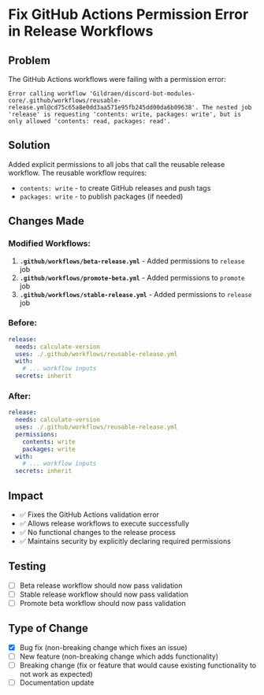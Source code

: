 # Fix GitHub Actions Permission Error in Release Workflows

## Problem
The GitHub Actions workflows were failing with a permission error:
```
Error calling workflow 'Gildraen/discord-bot-modules-core/.github/workflows/reusable-release.yml@cd75c65a8e0dd3aa571e95fb245dd00da6b09638'. The nested job 'release' is requesting 'contents: write, packages: write', but is only allowed 'contents: read, packages: read'.
```

## Solution
Added explicit permissions to all jobs that call the reusable release workflow. The reusable workflow requires:
- `contents: write` - to create GitHub releases and push tags
- `packages: write` - to publish packages (if needed)

## Changes Made
### Modified Workflows:
1. **`.github/workflows/beta-release.yml`** - Added permissions to `release` job
2. **`.github/workflows/promote-beta.yml`** - Added permissions to `promote` job  
3. **`.github/workflows/stable-release.yml`** - Added permissions to `release` job

### Before:
```yaml
release:
  needs: calculate-version
  uses: ./.github/workflows/reusable-release.yml
  with:
    # ... workflow inputs
  secrets: inherit
```

### After:
```yaml
release:
  needs: calculate-version
  uses: ./.github/workflows/reusable-release.yml
  permissions:
    contents: write
    packages: write
  with:
    # ... workflow inputs
  secrets: inherit
```

## Impact
- ✅ Fixes the GitHub Actions validation error
- ✅ Allows release workflows to execute successfully
- ✅ No functional changes to the release process
- ✅ Maintains security by explicitly declaring required permissions

## Testing
- [ ] Beta release workflow should now pass validation
- [ ] Stable release workflow should now pass validation  
- [ ] Promote beta workflow should now pass validation

## Type of Change
- [x] Bug fix (non-breaking change which fixes an issue)
- [ ] New feature (non-breaking change which adds functionality)
- [ ] Breaking change (fix or feature that would cause existing functionality to not work as expected)
- [ ] Documentation update
